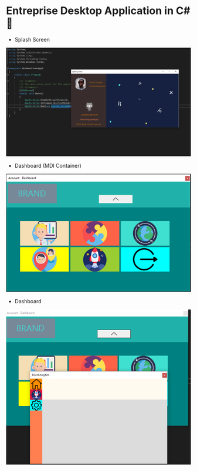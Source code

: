 # Entreprise Desktop Application in C# :rocket:

- Splash Screen

![alt text](https://github.com/blaiseAI/first-electronjs-app/blob/master/WindowsFormsApp1/Resources/screenshots/SplashScreenWcode.PNG "Logo Title Text 1")

- Dashboard (MDI Container)

![alt text](https://github.com/blaiseAI/first-electronjs-app/blob/master/WindowsFormsApp1/Resources/screenshots/Dashboard.PNG "Logo Title Text 1")

- Dashboard

![alt text](https://github.com/blaiseAI/first-electronjs-app/blob/master/WindowsFormsApp1/Resources/screenshots/userAnalytics.PNG "Logo Title Text 1")
